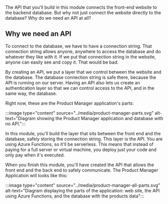 The API that you'll build in this module connects the front-end website to the backend database. But why not just connect the website directly to the database? Why do we need an API at all?

## Why we need an API

To connect to the database, we have to have a connection string. That connection string allows anyone, anywhere to access the database and do whatever they like with it. If we put that connection string in the website, anyone can easily see and copy it. That would be bad.

By creating an API, we put a layer that we control between the website and the database. The database connection string is safe there, because the API is running on our server. Having an API also lets us create an authentication layer so that we can control access to the API, and in the same way, the database.

Right now, these are the Product Manager application's parts:

:::image type="content" source="../media/product-manager-parts.svg" alt-text="Diagram showing the Product Manager application and database with no API.":::

In this module, you'll build the layer that sits between the front end and the database, safely storing the connection string. This layer is the API. You are using Azure Functions, so it'll be serverless. This means that instead of paying for a full server or virtual machine, you deploy just your code and only pay when it's executed.

When you finish this module, you'll have created the API that allows the front end and the back end to safely communicate. The Product Manager Application will looks like this:

:::image type="content" source="../media/product-manager-all-parts.svg" alt-text="Diagram displaying the parts of the application: web site, the API using Azure Functions, and the database with the products data":::
